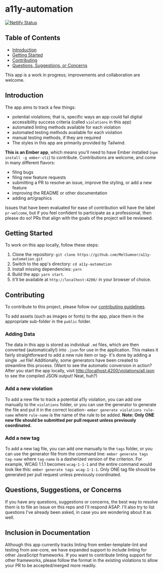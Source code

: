 # a11y-automation

[![Netlify Status](https://api.netlify.com/api/v1/badges/f7a9f162-0916-4ff3-8ecd-2047e26a6923/deploy-status)](https://app.netlify.com/sites/a11y-automation-tracker/deploys)

## Table of Contents

* [Introduction](#introduction)
* [Getting Started](#getting-started)
* [Contributing](#contributing)
* [Questions, Suggestions, or Concerns](#questions-suggestions-or-concerns)

This app is a work in progress; improvements and collaboration are welcome.

## Introduction

The app aims to track a few things:
* potential violations; that is, specific ways an app could fail digital accessibility success criteria (called `violations` in this app)
* automated linting methods available for each violation
* automated testing methods available for each violation
* manual testing methods, if they are required
* The styles in this app are primarily provided by Tailwind.

**This is an Ember app**, which  means you'll need to have Ember installed (`npm install -g ember-cli`) to contribute. Contributions are welcome, and come in many different flavors:

* filing bugs
* filing new feature requests
* submitting a PR to resolve an issue, improve the styling, or add a new feature
* improving the README or other documentation
* adding art/graphics

Issues that have been evaluated for ease of contribution will have the label `pr-welcome`, but if you feel confident to participate as a professional, then please do so! PRs that align with the goals of the project will be reviewed.

## Getting Started

To work on this app locally, follow these steps:

1. Clone the repository: `git clone https://github.com/MelSumner/a11y-automation.git`
2. Switch to the app's directory: `cd a11y-automation`
3. Install missing dependencies: `yarn`
4. Build the app: `yarn start`.
5. it'll be available at `http://localhost:4200/` in your browser of choice.

## Contributing

To contribute to this project, please follow our [contributing guidelines](CODE_OF_CONDUCT.md).

To add assets (such as images or fonts) to the app, place them in the appropriate sub-folder in the `public` folder.

### Adding Data

The data in this app is stored as individual `.md` files, which are then converted (automatically!) into `.json` for use in the application. This makes it fairly straightforward to add a new rule item or tag- it's done by adding a single `.md` file! Additionally, some generators have been created to streamline this process. (Want to see the automatic conversion in action? After you start the app locally, visit <http://localhost:4200/violations/all.json> to see the compiled JSON output! Neat, huh?)

### Add a new violation

To add a new file to track a potential a11y violation, you can add one manually to the `violations` folder, or you can use the generator to generate the file and put it in the correct location- `ember generate violations rule-name` where `rule-name` is the name of the rule to be added. **Note: Only ONE new file should be submitted per pull request unless previously coordinated.**

### Add a new tag

To add a new tag file, you can add one manually to the `tags` folder, or you can use the generator file from the command line: `ember generate tags tag-name` where `tag-name` is a dasherized version of the criterion. For example, WCAG 1.1.1 becomes `wcag-1-1-1` and the entire command would look like this: `ember generate tags wcag-1-1-1`. Only ONE tag file should be generated per pull request unless previously coordinated.

## Questions, Suggestions, or Concerns

If you have any questions, suggestions or concerns, the best way to resolve them is to file an issue on this repo and I'll respond ASAP. I'll also try to list questions I've already been asked, in case you are wondering about it as well.

## Inclusion in Documentation

Although this app currently tracks linting from ember-template-lint and testing from axe-core, we have expanded support to include linting for other JavaScript frameworks. If you want to contribute linting support for other frameworks, please follow the format in the existing violations to allow your PR to be accepted/merged more readily.

